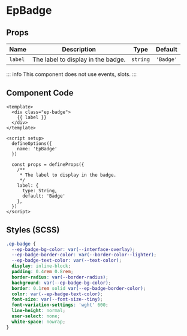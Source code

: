 # EpBadge



## Props
| Name | Description | Type | Default |
|------|-------------|------|---------|
| `label` | The label to display in the badge. | `string` | `'Badge'` |


::: info
This component does not use events, slots.
:::

## Component Code

```vue
<template>
  <div class="ep-badge">
    {{ label }}
  </div>
</template>

<script setup>
  defineOptions({
    name: 'EpBadge'
  })

  const props = defineProps({
    /**
     * The label to display in the badge.
     */
    label: {
      type: String,
      default: 'Badge'
    },
  })
</script>

```

## Styles (SCSS)

```scss
.ep-badge {
  --ep-badge-bg-color: var(--interface-overlay);
  --ep-badge-border-color: var(--border-color--lighter);
  --ep-badge-text-color: var(--text-color);
  display: inline-block;
  padding: 0.4rem 0.8rem;
  border-radius: var(--border-radius);
  background: var(--ep-badge-bg-color);
  border: 0.1rem solid var(--ep-badge-border-color);
  color: var(--ep-badge-text-color);
  font-size: var(--font-size--tiny);
  font-variation-settings: 'wght' 600;
  line-height: normal;
  user-select: none;
  white-space: nowrap;
}
```